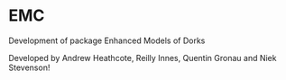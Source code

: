 # EMC
Development of package Enhanced Models of Dorks

Developed by Andrew Heathcote, Reilly Innes, Quentin Gronau and Niek Stevenson!

